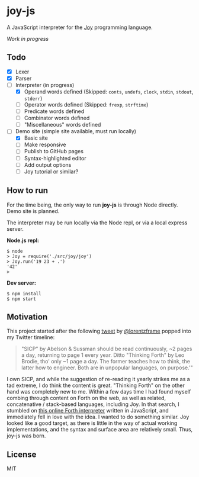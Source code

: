 # joy-js

A JavaScript interpreter for the [Joy][] programming language.

*Work in progress*

## Todo

- [x] Lexer
- [x] Parser
- [ ] Interpreter (in progress)
  - [x] Operand words defined (Skipped: `conts`, `undefs`, `clock`, `stdin`, `stdout`, `stderr`)
  - [ ] Operator words defined (Skipped: `frexp`, `strftime`)
  - [ ] Predicate words defined
  - [ ] Combinator words defined
  - [ ] "Miscellaneous" words defined
- [ ] Demo site (simple site available, must run locally)
  - [x] Basic site
  - [ ] Make responsive
  - [ ] Publish to GitHub pages
  - [ ] Syntax-highlighted editor
  - [ ] Add output options
  - [ ] Joy tutorial or similar?

## How to run

For the time being, the only way to run __joy-js__ is through Node directly.
Demo site is planned.

The interpreter may be run locally via the Node repl, or via a local express
server.

__Node.js repl:__

    $ node
    > Joy = require('./src/joy/joy')
    > Joy.run('19 23 + .')
    '42'
    >

__Dev server:__

    $ npm install
    $ npm start

## Motivation

This project started after the following [tweet](https://twitter.com/lorentzframe/status/997997523301117953)
by [@lorentzframe](https://twitter.com/lorentzframe) popped into my Twitter
timeline:

> "SICP" by Abelson & Sussman should be read continuously, ~2 pages a day,
> returning to page 1 every year. Ditto "Thinking Forth" by Leo Brodie, tho'
> only ~1 page a day. The former teaches how to think, the latter how to
> engineer. Both are in unpopular languages, on purpose.'"

I own SICP, and while the suggestion of re-reading it yearly strikes me as a
tad extreme, I do think the content is great. "Thinking Forth" on the other
hand was completely new to me. Within a few days time I had found myself
combing through content on Forth on the web, as well as related, concatenative
/ stack-based languages, including Joy. In that search, I stumbled on
[this online Forth interpreter](https://brendanator.github.io/jsForth/) written
in JavaScript, and immediately fell in love with the idea. I wanted to do
something similar. Joy looked like a good target, as there is little in the way
of actual working implementations, and the syntax and surface area are
relatively small. Thus, joy-js was born.

## License

MIT

[Joy]: https://en.wikipedia.org/wiki/Joy_(programming_language)
